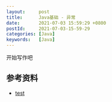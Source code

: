```yaml
---
layout:     post
title:      Java基础 - 异常
date:       2021-07-03 15:59:29 +0800
postId:     2021-07-03-15-59-29
categories: [Java]
keywords:   [Java]
---
```


开始写作吧

## 参考资料

* [test](test.html)
